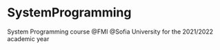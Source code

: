 # SystemProgramming
System Programming course @FMI @Sofia University for the 2021/2022 academic year
